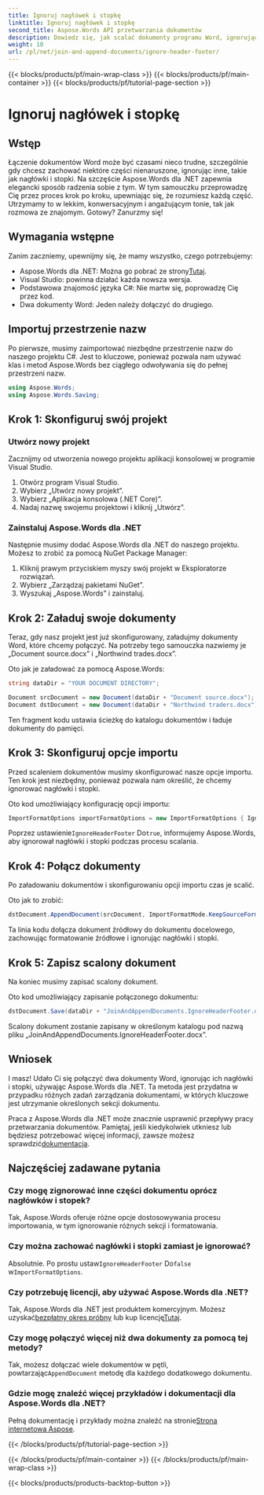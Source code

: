 ```yaml
---
title: Ignoruj nagłówek i stopkę
linktitle: Ignoruj nagłówek i stopkę
second_title: Aspose.Words API przetwarzania dokumentów
description: Dowiedz się, jak scalać dokumenty programu Word, ignorując nagłówki i stopki, korzystając z narzędzia Aspose.Words dla platformy .NET, korzystając z tego przewodnika krok po kroku.
weight: 10
url: /pl/net/join-and-append-documents/ignore-header-footer/
---
```


{{< blocks/products/pf/main-wrap-class >}}
{{< blocks/products/pf/main-container >}}
{{< blocks/products/pf/tutorial-page-section >}}

# Ignoruj nagłówek i stopkę

## Wstęp

Łączenie dokumentów Word może być czasami nieco trudne, szczególnie gdy chcesz zachować niektóre części nienaruszone, ignorując inne, takie jak nagłówki i stopki. Na szczęście Aspose.Words dla .NET zapewnia elegancki sposób radzenia sobie z tym. W tym samouczku przeprowadzę Cię przez proces krok po kroku, upewniając się, że rozumiesz każdą część. Utrzymamy to w lekkim, konwersacyjnym i angażującym tonie, tak jak rozmowa ze znajomym. Gotowy? Zanurzmy się!

## Wymagania wstępne

Zanim zaczniemy, upewnijmy się, że mamy wszystko, czego potrzebujemy:

-  Aspose.Words dla .NET: Można go pobrać ze strony[Tutaj](https://releases.aspose.com/words/net/).
- Visual Studio: powinna działać każda nowsza wersja.
- Podstawowa znajomość języka C#: Nie martw się, poprowadzę Cię przez kod.
- Dwa dokumenty Word: Jeden należy dołączyć do drugiego.

## Importuj przestrzenie nazw

Po pierwsze, musimy zaimportować niezbędne przestrzenie nazw do naszego projektu C#. Jest to kluczowe, ponieważ pozwala nam używać klas i metod Aspose.Words bez ciągłego odwoływania się do pełnej przestrzeni nazw.

```csharp
using Aspose.Words;
using Aspose.Words.Saving;
```

## Krok 1: Skonfiguruj swój projekt

### Utwórz nowy projekt

Zacznijmy od utworzenia nowego projektu aplikacji konsolowej w programie Visual Studio.

1. Otwórz program Visual Studio.
2. Wybierz „Utwórz nowy projekt”.
3. Wybierz „Aplikacja konsolowa (.NET Core)”.
4. Nadaj nazwę swojemu projektowi i kliknij „Utwórz”.

### Zainstaluj Aspose.Words dla .NET

Następnie musimy dodać Aspose.Words dla .NET do naszego projektu. Możesz to zrobić za pomocą NuGet Package Manager:

1. Kliknij prawym przyciskiem myszy swój projekt w Eksploratorze rozwiązań.
2. Wybierz „Zarządzaj pakietami NuGet”.
3. Wyszukaj „Aspose.Words” i zainstaluj.

## Krok 2: Załaduj swoje dokumenty

Teraz, gdy nasz projekt jest już skonfigurowany, załadujmy dokumenty Word, które chcemy połączyć. Na potrzeby tego samouczka nazwiemy je „Document source.docx” i „Northwind trades.docx”.

Oto jak je załadować za pomocą Aspose.Words:

```csharp
string dataDir = "YOUR DOCUMENT DIRECTORY";

Document srcDocument = new Document(dataDir + "Document source.docx");
Document dstDocument = new Document(dataDir + "Northwind traders.docx");
```

Ten fragment kodu ustawia ścieżkę do katalogu dokumentów i ładuje dokumenty do pamięci.

## Krok 3: Skonfiguruj opcje importu

Przed scaleniem dokumentów musimy skonfigurować nasze opcje importu. Ten krok jest niezbędny, ponieważ pozwala nam określić, że chcemy ignorować nagłówki i stopki.

Oto kod umożliwiający konfigurację opcji importu:

```csharp
ImportFormatOptions importFormatOptions = new ImportFormatOptions { IgnoreHeaderFooter = true };
```

 Poprzez ustawienie`IgnoreHeaderFooter` Do`true`, informujemy Aspose.Words, aby ignorował nagłówki i stopki podczas procesu scalania.

## Krok 4: Połącz dokumenty

Po załadowaniu dokumentów i skonfigurowaniu opcji importu czas je scalić.

Oto jak to zrobić:

```csharp
dstDocument.AppendDocument(srcDocument, ImportFormatMode.KeepSourceFormatting, importFormatOptions);
```

Ta linia kodu dołącza dokument źródłowy do dokumentu docelowego, zachowując formatowanie źródłowe i ignorując nagłówki i stopki.

## Krok 5: Zapisz scalony dokument

Na koniec musimy zapisać scalony dokument. 

Oto kod umożliwiający zapisanie połączonego dokumentu:

```csharp
dstDocument.Save(dataDir + "JoinAndAppendDocuments.IgnoreHeaderFooter.docx");
```

Scalony dokument zostanie zapisany w określonym katalogu pod nazwą pliku „JoinAndAppendDocuments.IgnoreHeaderFooter.docx”.

## Wniosek

I masz! Udało Ci się połączyć dwa dokumenty Word, ignorując ich nagłówki i stopki, używając Aspose.Words dla .NET. Ta metoda jest przydatna w przypadku różnych zadań zarządzania dokumentami, w których kluczowe jest utrzymanie określonych sekcji dokumentu.

Praca z Aspose.Words dla .NET może znacznie usprawnić przepływy pracy przetwarzania dokumentów. Pamiętaj, jeśli kiedykolwiek utkniesz lub będziesz potrzebować więcej informacji, zawsze możesz sprawdzić[dokumentacja](https://reference.aspose.com/words/net/).

## Najczęściej zadawane pytania

### Czy mogę zignorować inne części dokumentu oprócz nagłówków i stopek?

Tak, Aspose.Words oferuje różne opcje dostosowywania procesu importowania, w tym ignorowanie różnych sekcji i formatowania.

### Czy można zachować nagłówki i stopki zamiast je ignorować?

 Absolutnie. Po prostu ustaw`IgnoreHeaderFooter` Do`false` w`ImportFormatOptions`.

### Czy potrzebuję licencji, aby używać Aspose.Words dla .NET?

 Tak, Aspose.Words dla .NET jest produktem komercyjnym. Możesz uzyskać[bezpłatny okres próbny](https://releases.aspose.com/) lub kup licencję[Tutaj](https://purchase.aspose.com/buy).

### Czy mogę połączyć więcej niż dwa dokumenty za pomocą tej metody?

 Tak, możesz dołączać wiele dokumentów w pętli, powtarzając`AppendDocument` metodę dla każdego dodatkowego dokumentu.

### Gdzie mogę znaleźć więcej przykładów i dokumentacji dla Aspose.Words dla .NET?

 Pełną dokumentację i przykłady można znaleźć na stronie[Strona internetowa Aspose](https://reference.aspose.com/words/net/).

{{< /blocks/products/pf/tutorial-page-section >}}

{{< /blocks/products/pf/main-container >}}
{{< /blocks/products/pf/main-wrap-class >}}

{{< blocks/products/products-backtop-button >}}
